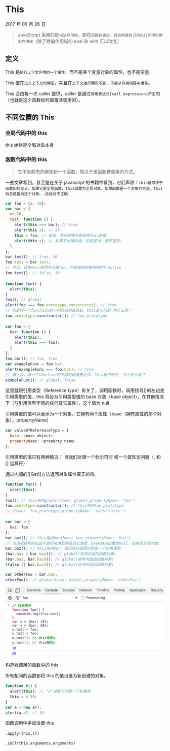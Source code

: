 # This

2017 年 09 月 26 日

> JavaScript 采用的是`词法作用域`，即在`函数创建后，就会构建自己的执行环境和确定作用域`（除了欺骗作用域的 eval 和 with 可以改变）

## 定义

This 是`执行上下文环境的一个属性`，而不是某个变量对象的属性，也不是变量

This 值在`进入上下文时确定`，并且在`上下文运行期间不变`，`不会从作用域链中搜寻`。

This 会由每一次 caller 提供，caller 是通过`调用表达式[call expression]产生`的（也就是这个函数如何被激活调用的）。

## 不同位置的 This

### 全局代码中的 this

this 始终是全局对象本身

### 函数代码中的 this

> 它不是静态的绑定到一个函数，取决于该函数被调用的方式。

一些文章写到，甚至是在关于 javascript 的书籍中看到，它们声称：`this值取决于函数如何定义，如果它是全局函数，this设置为全局对象，如果函数是一个对象的方法，this将总是指向这个对象。–这绝对不正确`

```javascript
var foo = {x: 10};
var bar = {
  x: 20,
  test: function () {
    alert(this === bar); // true
    alert(this.x); // 20
    this = foo; // 错误，任何时候不能改变this的值
    alert(this.x); // 如果不出错的话，应该是10，而不是20
  }
};
bar.test(); // true, 20
foo.test = bar.test;
// 不过，这里this依然不会是foo，尽管调用的是相同的function
foo.test(); // false, 10

function foo() {
  alert(this);
}
foo(); // global
alert(foo === foo.prototype.constructor); // true
// 但是同一个function的不同的调用表达式，this是不同的 为什么呢？
foo.prototype.constructor(); // foo.prototype

var foo = {
  bar: function () {
    alert(this);
    alert(this === foo);
  }
};
foo.bar(); // foo, true
var exampleFunc = foo.bar;
alert(exampleFunc === foo.bar); // true
// 再一次，同一个function的不同的调用表达式，this是不同的  又为什么呢？
exampleFunc(); // global, false
```

这里就跟引用类型（Reference type）有关了，调用函数时，调用括号()的左边是引用类型的值，this 将设为引用类型值的 base 对象（base object），在其他情况下（与引用类型不同的任何其它属性），这个值为 null

引用类型的值可以表示为一个对象，它拥有两个属性（base（拥有属性的那个对象），propertyName）

```javascript
var valueOfReferenceType = {
  base: <base object>,
  propertyName: <property name>
};
```

引用类型的值只有两种情况：
当我们处理一个标示符时
或一个属性访问器（. 和 [] 运算符）

通过内部的[[Get]]方法返回对象属性真正的值。

```javascript
function foo() {
  alert(this);
}
foo(); // this指向global(base: global,propertyName: 'foo')
foo.prototype.constructor(); // this指向foo.prototype
// (base:  foo.prototype,propertyName: 'constructor')

var bar = {
  baz: foo,
};
bar.baz(); // this指向bar(base: bar,propertyName: 'baz')
// 当调用括号的左边不是引用类型而是其它类型，base自动设置为null，结果为全局对象。
bar.baz(); // this指向bar，组运算符返回仍然是一个引用类型
(bar.baz = bar.baz)(); // global(括号内返回函数对象)
(bar.baz, bar.baz)(); // global(括号内返回函数对象)
(false || bar.baz)(); // global(括号内返回函数对象)
```

```javascript
var otherFoo = bar.baz;
otherFoo(); // global(base: global,propertyName: 'otherFoo')
```

![this](./_media/this.jpeg)

构造器调用的函数中的 this

所有相同的函数都将 this 的值设置为新创建的对象。

```javascript
function A() {
  alert(this); // "a"对象下创建一个新属性
  this.x = 10;
}
var a = new A();
alert(a.x); // 10
```

函数调用中手动设置 this

`.apply(this,[])`

`.call(this,arguments,arguments)`